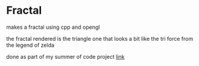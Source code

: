 # Fractal
makes a fractal using cpp and opengl

the fractal rendered is the triangle one that looks a bit like the tri force from the legend of zelda

done as part of my summer of code project
[link](https://github.com/crypticC0der/summerofcode)
